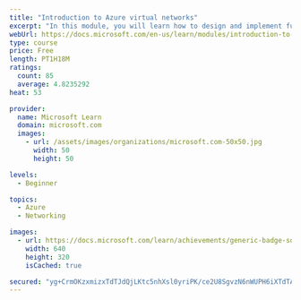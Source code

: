 ```yaml
---
title: "Introduction to Azure virtual networks"
excerpt: "In this module, you will learn how to design and implement fundamental Azure Networking resources such as virtual networks, public and private IPs, DNS, virtual network peering, routing, and Azure Virtual NAT."
webUrl: https://docs.microsoft.com/en-us/learn/modules/introduction-to-azure-virtual-networks/
type: course
price: Free
length: PT1H18M
ratings:
  count: 85
  average: 4.8235292
heat: 53

provider:
  name: Microsoft Learn
  domain: microsoft.com
  images:
    - url: /assets/images/organizations/microsoft.com-50x50.jpg
      width: 50
      height: 50

levels:
  - Beginner

topics:
  - Azure
  - Networking

images:
  - url: https://docs.microsoft.com/learn/achievements/generic-badge-social.png
    width: 640
    height: 320
    isCached: true

secured: "yg+CrmOKzxmizxTdTJdQjLKtc5nhXsl0yriPK/ce2U8SgvzN6nWUPH6iXTdTAI/v8bmrfvcPOfP2PA+JKTG7f62aRD+ViHQbEDMZXmVKsrPOL0S1wEyhHE0SiLZ/6MtpnU3O2RrNaolvXZGpTW/709ENoh2x2W4KdtChxOAzTEa57+N/pfXSFRt4CylduEDILImNunjt+PiV4rVCQ1rxKuo3aZkRiSgxjJAXnkoi/PUjzPrxV2JKyUESn4SdpTE8YY0tZkKy6RvSWp2Qnz4s6VN3yxvqSqkziV5kJHNWglRCByTBkpmZ/9swJt2GWV84B1uOfe/Ogomb+VRNagCUMcIA040q6/tttGitsa/PYvfdZ19Vsa7T7FSw8NdMj0Fp4x0B3PRWgYbQ+z3yPTTRgVE9X7uQEmRm1CNThMvySO4=;Ge/whb9h0uZJM67MEfKCvA=="
---
```


